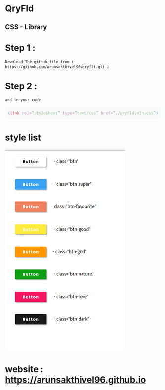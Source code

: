 # QryFld
## CSS - Library 

# Step 1 :
	Download The github file from ( https://github.com/arunsakthivel96/qryflt.git )
# Step 2 :
	add in your code 

![Alt text](https://github.com/arunsakthivel96/qryflt/blob/master/images/linkadd.PNG?raw=true "")
# style list 
![Alt text](https://github.com/arunsakthivel96/qryflt/blob/master/images/btn-sample.PNG?raw=true "Button Style Sample [Dev] * ")

# website : https://arunsakthivel96.github.io